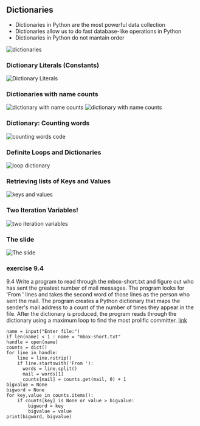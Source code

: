 
## Dictionaries

* Dictionaries in Python are the most powerful data collection
* Dictionaries allow us to do fast database-like operations in Python
* Dictionaries in Python do not mantain order

![dictionaries](https://i.imgur.com/BDWxryS.png)

### Dictionary Literals (Constants)

![Dictionary Literals](https://i.imgur.com/hVqrMfq.png)

### Dictionaries with name counts

![dictionary with name counts](https://i.imgur.com/7DOSkLa.png)
![dictionary with name counts](https://i.imgur.com/kTDmOZq.png)

### Dictionary: Counting words

![counting words code](https://i.imgur.com/13PUuql.png)

### Definite Loops and Dictionaries

![loop dictionary](https://i.imgur.com/xrzK2e6.png)

### Retrieving lists of Keys and Values

![keys and values](https://i.imgur.com/hfGTbrt.png)

### Two Iteration Variables!

![two iteration variables](https://i.imgur.com/5tsKZKr.png)

### The slide

![The slide](https://i.imgur.com/1UOnXYq.png)

### exercise 9.4

9.4 Write a program to read through the mbox-short.txt and figure out who has sent the greatest number of mail messages. The program looks for 'From ' lines and takes the second word of those lines as the person who sent the mail. The program creates a Python dictionary that maps the sender's mail address to a count of the number of times they appear in the file. After the dictionary is produced, the program reads through the dictionary using a maximum loop to find the most prolific committer.
[link](https://www.py4e.com/tools/pythonauto/?PHPSESSID=3043af9ff0be28b55b64b61de5fd05cd)

    name = input("Enter file:")
    if len(name) < 1 : name = "mbox-short.txt"
    handle = open(name)
    counts = dict()
    for line in handle:
        line = line.rstrip()
        if line.startswith('From '):
          words = line.split()
          mail = words[1]
          counts[mail] = counts.get(mail, 0) + 1
    bigvalue = None
    bigword = None
    for key,value in counts.items():
        if counts[key] is None or value > bigvalue:
            bigword = key
            bigvalue = value
    print(bigword, bigvalue)
